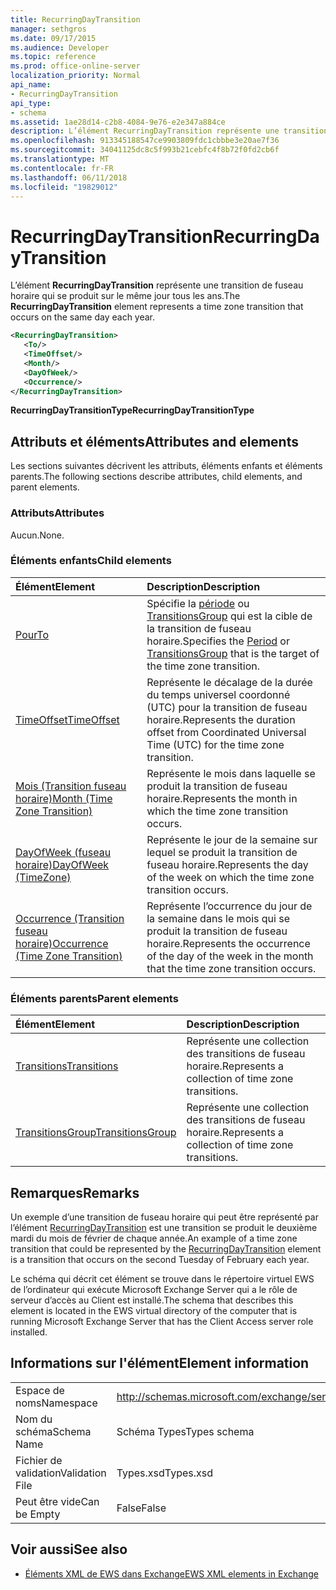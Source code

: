 ```yaml
---
title: RecurringDayTransition
manager: sethgros
ms.date: 09/17/2015
ms.audience: Developer
ms.topic: reference
ms.prod: office-online-server
localization_priority: Normal
api_name:
- RecurringDayTransition
api_type:
- schema
ms.assetid: 1ae28d14-c2b8-4084-9e76-e2e347a884ce
description: L’élément RecurringDayTransition représente une transition de fuseau horaire qui se produit sur le même jour tous les ans.
ms.openlocfilehash: 913345188547ce9903809fdc1cbbbe3e20ae7f36
ms.sourcegitcommit: 34041125dc8c5f993b21cebfc4f8b72f0fd2cb6f
ms.translationtype: MT
ms.contentlocale: fr-FR
ms.lasthandoff: 06/11/2018
ms.locfileid: "19829012"
---
```

# <a name="recurringdaytransition"></a><span data-ttu-id="6a2f4-103">RecurringDayTransition</span><span class="sxs-lookup"><span data-stu-id="6a2f4-103">RecurringDayTransition</span></span>

<span data-ttu-id="6a2f4-104">L’élément **RecurringDayTransition** représente une transition de fuseau horaire qui se produit sur le même jour tous les ans.</span><span class="sxs-lookup"><span data-stu-id="6a2f4-104">The **RecurringDayTransition** element represents a time zone transition that occurs on the same day each year.</span></span> 
  
```xml
<RecurringDayTransition>
   <To/>
   <TimeOffset/>
   <Month/>
   <DayOfWeek/>
   <Occurrence/>
</RecurringDayTransition>
```

 <span data-ttu-id="6a2f4-105">**RecurringDayTransitionType**</span><span class="sxs-lookup"><span data-stu-id="6a2f4-105">**RecurringDayTransitionType**</span></span>
## <a name="attributes-and-elements"></a><span data-ttu-id="6a2f4-106">Attributs et éléments</span><span class="sxs-lookup"><span data-stu-id="6a2f4-106">Attributes and elements</span></span>

<span data-ttu-id="6a2f4-107">Les sections suivantes décrivent les attributs, éléments enfants et éléments parents.</span><span class="sxs-lookup"><span data-stu-id="6a2f4-107">The following sections describe attributes, child elements, and parent elements.</span></span>
  
### <a name="attributes"></a><span data-ttu-id="6a2f4-108">Attributs</span><span class="sxs-lookup"><span data-stu-id="6a2f4-108">Attributes</span></span>

<span data-ttu-id="6a2f4-109">Aucun.</span><span class="sxs-lookup"><span data-stu-id="6a2f4-109">None.</span></span>
  
### <a name="child-elements"></a><span data-ttu-id="6a2f4-110">Éléments enfants</span><span class="sxs-lookup"><span data-stu-id="6a2f4-110">Child elements</span></span>

|<span data-ttu-id="6a2f4-111">**Élément**</span><span class="sxs-lookup"><span data-stu-id="6a2f4-111">**Element**</span></span>|<span data-ttu-id="6a2f4-112">**Description**</span><span class="sxs-lookup"><span data-stu-id="6a2f4-112">**Description**</span></span>|
|:-----|:-----|
|[<span data-ttu-id="6a2f4-113">Pour</span><span class="sxs-lookup"><span data-stu-id="6a2f4-113">To</span></span>](to.md) <br/> |<span data-ttu-id="6a2f4-114">Spécifie la [période](period.md) ou [TransitionsGroup](transitionsgroup.md) qui est la cible de la transition de fuseau horaire.</span><span class="sxs-lookup"><span data-stu-id="6a2f4-114">Specifies the [Period](period.md) or [TransitionsGroup](transitionsgroup.md) that is the target of the time zone transition.</span></span>  <br/> |
|[<span data-ttu-id="6a2f4-115">TimeOffset</span><span class="sxs-lookup"><span data-stu-id="6a2f4-115">TimeOffset</span></span>](timeoffset.md) <br/> |<span data-ttu-id="6a2f4-116">Représente le décalage de la durée du temps universel coordonné (UTC) pour la transition de fuseau horaire.</span><span class="sxs-lookup"><span data-stu-id="6a2f4-116">Represents the duration offset from Coordinated Universal Time (UTC) for the time zone transition.</span></span>  <br/> |
|[<span data-ttu-id="6a2f4-117">Mois (Transition fuseau horaire)</span><span class="sxs-lookup"><span data-stu-id="6a2f4-117">Month (Time Zone Transition)</span></span>](month-time-zone-transition.md) <br/> |<span data-ttu-id="6a2f4-118">Représente le mois dans laquelle se produit la transition de fuseau horaire.</span><span class="sxs-lookup"><span data-stu-id="6a2f4-118">Represents the month in which the time zone transition occurs.</span></span>  <br/> |
|[<span data-ttu-id="6a2f4-119">DayOfWeek (fuseau horaire)</span><span class="sxs-lookup"><span data-stu-id="6a2f4-119">DayOfWeek (TimeZone)</span></span>](dayofweek-timezone.md) <br/> |<span data-ttu-id="6a2f4-120">Représente le jour de la semaine sur lequel se produit la transition de fuseau horaire.</span><span class="sxs-lookup"><span data-stu-id="6a2f4-120">Represents the day of the week on which the time zone transition occurs.</span></span>  <br/> |
|[<span data-ttu-id="6a2f4-121">Occurrence (Transition fuseau horaire)</span><span class="sxs-lookup"><span data-stu-id="6a2f4-121">Occurrence (Time Zone Transition)</span></span>](occurrence-time-zone-transition.md) <br/> |<span data-ttu-id="6a2f4-122">Représente l’occurrence du jour de la semaine dans le mois qui se produit la transition de fuseau horaire.</span><span class="sxs-lookup"><span data-stu-id="6a2f4-122">Represents the occurrence of the day of the week in the month that the time zone transition occurs.</span></span>  <br/> |
   
### <a name="parent-elements"></a><span data-ttu-id="6a2f4-123">Éléments parents</span><span class="sxs-lookup"><span data-stu-id="6a2f4-123">Parent elements</span></span>

|<span data-ttu-id="6a2f4-124">**Élément**</span><span class="sxs-lookup"><span data-stu-id="6a2f4-124">**Element**</span></span>|<span data-ttu-id="6a2f4-125">**Description**</span><span class="sxs-lookup"><span data-stu-id="6a2f4-125">**Description**</span></span>|
|:-----|:-----|
|[<span data-ttu-id="6a2f4-126">Transitions</span><span class="sxs-lookup"><span data-stu-id="6a2f4-126">Transitions</span></span>](transitions.md) <br/> |<span data-ttu-id="6a2f4-127">Représente une collection des transitions de fuseau horaire.</span><span class="sxs-lookup"><span data-stu-id="6a2f4-127">Represents a collection of time zone transitions.</span></span>  <br/> |
|[<span data-ttu-id="6a2f4-128">TransitionsGroup</span><span class="sxs-lookup"><span data-stu-id="6a2f4-128">TransitionsGroup</span></span>](transitionsgroup.md) <br/> |<span data-ttu-id="6a2f4-129">Représente une collection des transitions de fuseau horaire.</span><span class="sxs-lookup"><span data-stu-id="6a2f4-129">Represents a collection of time zone transitions.</span></span>  <br/> |
   
## <a name="remarks"></a><span data-ttu-id="6a2f4-130">Remarques</span><span class="sxs-lookup"><span data-stu-id="6a2f4-130">Remarks</span></span>

<span data-ttu-id="6a2f4-131">Un exemple d’une transition de fuseau horaire qui peut être représenté par l’élément [RecurringDayTransition](recurringdaytransition.md) est une transition se produit le deuxième mardi du mois de février de chaque année.</span><span class="sxs-lookup"><span data-stu-id="6a2f4-131">An example of a time zone transition that could be represented by the [RecurringDayTransition](recurringdaytransition.md) element is a transition that occurs on the second Tuesday of February each year.</span></span> 
  
<span data-ttu-id="6a2f4-132">Le schéma qui décrit cet élément se trouve dans le répertoire virtuel EWS de l’ordinateur qui exécute Microsoft Exchange Server qui a le rôle de serveur d’accès au Client est installé.</span><span class="sxs-lookup"><span data-stu-id="6a2f4-132">The schema that describes this element is located in the EWS virtual directory of the computer that is running Microsoft Exchange Server that has the Client Access server role installed.</span></span>
  
## <a name="element-information"></a><span data-ttu-id="6a2f4-133">Informations sur l'élément</span><span class="sxs-lookup"><span data-stu-id="6a2f4-133">Element information</span></span>

|||
|:-----|:-----|
|<span data-ttu-id="6a2f4-134">Espace de noms</span><span class="sxs-lookup"><span data-stu-id="6a2f4-134">Namespace</span></span>  <br/> |http://schemas.microsoft.com/exchange/services/2006/types  <br/> |
|<span data-ttu-id="6a2f4-135">Nom du schéma</span><span class="sxs-lookup"><span data-stu-id="6a2f4-135">Schema Name</span></span>  <br/> |<span data-ttu-id="6a2f4-136">Schéma Types</span><span class="sxs-lookup"><span data-stu-id="6a2f4-136">Types schema</span></span>  <br/> |
|<span data-ttu-id="6a2f4-137">Fichier de validation</span><span class="sxs-lookup"><span data-stu-id="6a2f4-137">Validation File</span></span>  <br/> |<span data-ttu-id="6a2f4-138">Types.xsd</span><span class="sxs-lookup"><span data-stu-id="6a2f4-138">Types.xsd</span></span>  <br/> |
|<span data-ttu-id="6a2f4-139">Peut être vide</span><span class="sxs-lookup"><span data-stu-id="6a2f4-139">Can be Empty</span></span>  <br/> |<span data-ttu-id="6a2f4-140">False</span><span class="sxs-lookup"><span data-stu-id="6a2f4-140">False</span></span>  <br/> |
   
## <a name="see-also"></a><span data-ttu-id="6a2f4-141">Voir aussi</span><span class="sxs-lookup"><span data-stu-id="6a2f4-141">See also</span></span>



- [<span data-ttu-id="6a2f4-142">Éléments XML de EWS dans Exchange</span><span class="sxs-lookup"><span data-stu-id="6a2f4-142">EWS XML elements in Exchange</span></span>](ews-xml-elements-in-exchange.md)

